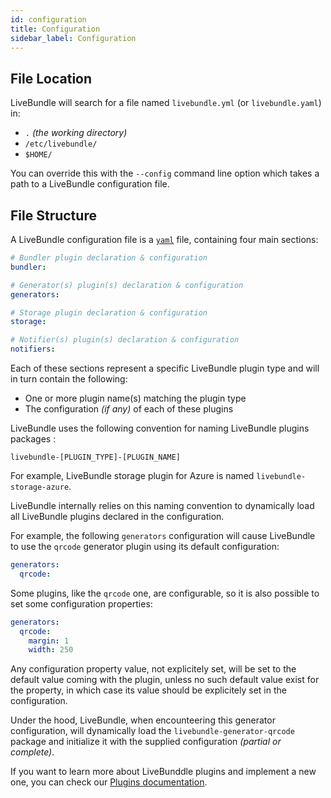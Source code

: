```yaml
---
id: configuration
title: Configuration
sidebar_label: Configuration
---
```


## File Location

LiveBundle will search for a file named `livebundle.yml` (or `livebundle.yaml`) in:

- `.` *(the working directory)*
- `/etc/livebundle/`
- `$HOME/`

You can override this with the `--config` command line option which takes a path to a LiveBundle configuration file.

## File Structure

A LiveBundle configuration file is a [`yaml`](https://yaml.org/) file, containing four main sections:

```yaml
# Bundler plugin declaration & configuration
bundler:

# Generator(s) plugin(s) declaration & configuration
generators:

# Storage plugin declaration & configuration
storage:

# Notifier(s) plugin(s) declaration & configuration
notifiers:
```

Each of these sections represent a specific LiveBundle plugin type and will in turn contain the following:

- One or more plugin name(s) matching the plugin type
- The configuration *(if any)* of each of these plugins

LiveBundle uses the following convention for naming LiveBundle plugins packages :

`livebundle-[PLUGIN_TYPE]-[PLUGIN_NAME]`

For example, LiveBundle storage plugin for Azure is named `livebundle-storage-azure`.

LiveBundle internally relies on this naming convention to dynamically load all LiveBundle plugins declared in the configuration.

For example, the following `generators` configuration will cause LiveBundle to use the `qrcode` generator plugin using its default configuration:

```yaml
generators:
  qrcode:
```

Some plugins, like the `qrcode` one, are configurable, so it is also possible to set some configuration properties:

```yaml
generators:
  qrcode:
    margin: 1
    width: 250
```

Any configuration property value, not explicitely set, will be set to the default value coming with the plugin, unless no such default value exist for the property, in which case its value should be explicitely set in the configuration.

Under the hood, LiveBundle, when encounteering this generator configuration, will dynamically load the `livebundle-generator-qrcode` package and initialize it with the supplied configuration *(partial or complete)*.

If you want to learn more about LiveBunddle plugins and implement a new one, you can check our [Plugins documentation](path_to_plugins_section).

